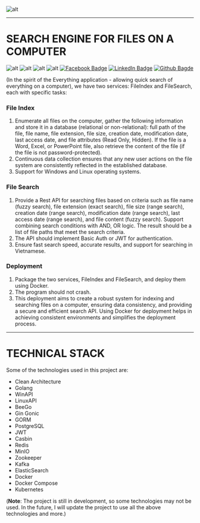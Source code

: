 ![alt](https://go.dev/images/go-logo-blue.svg)

---
# SEARCH ENGINE FOR FILES ON A COMPUTER

![alt](https://img.shields.io/badge/go%20version-%3D%201.21.3-brightgreen) ![alt](https://img.shields.io/badge/platform-linux%20%7C%20windows-lightgrey) ![alt](https://img.shields.io/badge/build-passing-brightgreen) ![alt](https://img.shields.io/badge/coverage-100%25-brightgreen) [![Facebook Badge](https://img.shields.io/badge/facebook-%40phamhung-blue)](https://www.facebook.com/kunn.ngoc.5/) [![LinkedIn Badge](https://img.shields.io/badge/linkedin-%40phamhung2503-blue)](https://www.linkedin.com/in/phamhung2503/) [![Github Bagde](https://img.shields.io/badge/github-%40phamhung250301-blue)](https://github.com/pham-hung-25-03-01)

(In the spirit of the Everything application - allowing quick search of everything on a computer), we have two services: FileIndex and FileSearch, each with specific tasks:

### File Index

1. Enumerate all files on the computer, gather the following information and store it in a database (relational or non-relational): full path of the file, file name, file extension, file size, creation date, modification date, last access date, and file attributes (Read Only, Hidden). If the file is a Word, Excel, or PowerPoint file, also retrieve the content of the file (if the file is not password-protected).
2. Continuous data collection ensures that any new user actions on the file system are consistently reflected in the established database.
3. Support for Windows and Linux operating systems.

### File Search

1. Provide a Rest API for searching files based on criteria such as file name (fuzzy search), file extension (exact search), file size (range search), creation date (range search), modification date (range search), last access date (range search), and file content (fuzzy search). Support combining search conditions with AND, OR logic. The result should be a list of file paths that meet the search criteria.
2. The API should implement Basic Auth or JWT for authentication.
3. Ensure fast search speed, accurate results, and support for searching in Vietnamese.

### Deployment

1. Package the two services, FileIndex and FileSearch, and deploy them using Docker.
2. The program should not crash.
3. This deployment aims to create a robust system for indexing and searching files on a computer, ensuring data consistency, and providing a secure and efficient search API. Using Docker for deployment helps in achieving consistent environments and simplifies the deployment process.

---
# TECHNICAL STACK
Some of the technologies used in this project are:

- Clean Architecture
- Golang
- WinAPI
- LinuxAPI
- BeeGo
- Gin Gonic
- GORM
- PostgreSQL
- JWT
- Casbin
- Redis
- MinIO
- Zookeeper
- Kafka
- ElasticSearch
- Docker
- Docker Compose
- Kubernetes

(<b>Note</b>: The project is still in development, so some technologies may not be used. In the future, I will update the project to use all the above technologies and more.)